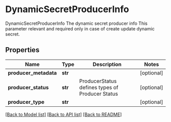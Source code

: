 # DynamicSecretProducerInfo

DynamicSecretProducerInfo The dynamic secret producer info This parameter relevant and required only in case of create update dynamic secret.
## Properties
Name | Type | Description | Notes
------------ | ------------- | ------------- | -------------
**producer_metadata** | **str** |  | [optional] 
**producer_status** | **str** | ProducerStatus defines types of Producer Status | [optional] 
**producer_type** | **str** |  | [optional] 

[[Back to Model list]](../README.md#documentation-for-models) [[Back to API list]](../README.md#documentation-for-api-endpoints) [[Back to README]](../README.md)


